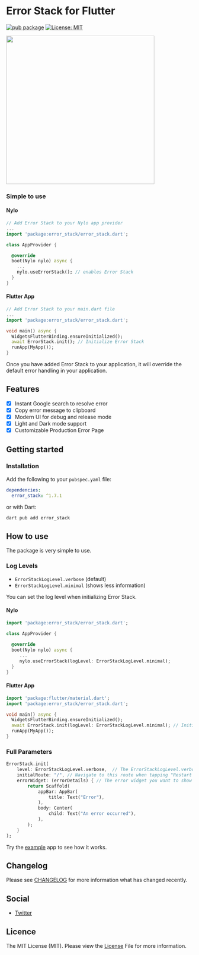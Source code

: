 # Error Stack for Flutter

[![pub package](https://img.shields.io/pub/v/permission_policy.svg)](https://pub.dartlang.org/packages/permission_policy)
[![License: MIT](https://img.shields.io/badge/license-MIT-purple.svg)](https://opensource.org/licenses/MIT)

<img src="https://raw.githubusercontent.com/nylo-core/error-stack/main/screenshots/error_stack.png" height="400" />

### Simple to use

#### Nylo

``` dart
// Add Error Stack to your Nylo app provider
...
import 'package:error_stack/error_stack.dart';

class AppProvider {

  @override
  boot(Nylo nylo) async {
    ...
    nylo.useErrorStack(); // enables Error Stack
  }
}
```

#### Flutter App

``` dart
// Add Error Stack to your main.dart file
...
import 'package:error_stack/error_stack.dart';

void main() async {
  WidgetsFlutterBinding.ensureInitialized();
  await ErrorStack.init(); // Initialize Error Stack
  runApp(MyApp());
}
```

Once you have added Error Stack to your application, it will override the default error handling in your application.

## Features

- [x] Instant Google search to resolve error
- [x] Copy error message to clipboard
- [x] Modern UI for debug and release mode
- [x] Light and Dark mode support
- [x] Customizable Production Error Page

## Getting started

### Installation

Add the following to your `pubspec.yaml` file:

``` yaml
dependencies:
  error_stack: ^1.7.1
```

or with Dart:

``` bash
dart pub add error_stack
```

## How to use

The package is very simple to use. 

### Log Levels

- `ErrorStackLogLevel.verbose` (default)
- `ErrorStackLogLevel.minimal` (shows less information)

You can set the log level when initializing Error Stack.

#### Nylo

``` dart
import 'package:error_stack/error_stack.dart';

class AppProvider {
    
  @override
  boot(Nylo nylo) async {
     ...
     nylo.useErrorStack(logLevel: ErrorStackLogLevel.minimal);
  }
}
```

#### Flutter App

``` dart
import 'package:flutter/material.dart';
import 'package:error_stack/error_stack.dart';

void main() async {
  WidgetsFlutterBinding.ensureInitialized();
  await ErrorStack.init(logLevel: ErrorStackLogLevel.minimal); // Initialize Error Stack
  runApp(MyApp());
}
```

### Full Parameters

``` dart
ErrorStack.init(
	level: ErrorStackLogLevel.verbose,  // The ErrorStackLogLevel.verbose | ErrorStackLogLevel.minimal
	initialRoute: "/", // Navigate to this route when tapping "Restart app"
	errorWidget: (errorDetails) { // The error widget you want to show in release mode
    	return Scaffold(
      	    appBar: AppBar(
        	    title: Text("Error"),
      	    ),
      	    body: Center(
        	    child: Text("An error occurred"),
      	    ),
    	);
	}
);
```

Try the [example](/example) app to see how it works.

## Changelog
Please see [CHANGELOG](https://github.com/nylo-core/permission-policy/blob/master/CHANGELOG.md) for more information what has changed recently.

## Social
* [Twitter](https://twitter.com/nylo_dev)

## Licence

The MIT License (MIT). Please view the [License](https://github.com/nylo-core/permission-policy/blob/main/LICENSE) File for more information.
